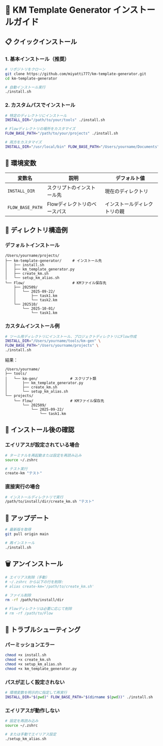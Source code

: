 # 🚀 KM Template Generator インストールガイド

## 📋 クイックインストール

### 1. 基本インストール（推奨）
```bash
# リポジトリをクローン
git clone https://github.com/miyatti777/km-template-generator.git
cd km-template-generator

# 自動インストール実行
./install.sh
```

### 2. カスタムパスでインストール
```bash
# 特定のディレクトリにインストール
INSTALL_DIR="/path/to/your/tools" ./install.sh

# Flowディレクトリの場所をカスタマイズ
FLOW_BASE_PATH="/path/to/your/projects" ./install.sh

# 両方をカスタマイズ
INSTALL_DIR="/usr/local/bin" FLOW_BASE_PATH="/Users/yourname/Documents" ./install.sh
```

## 🔧 環境変数

| 変数名 | 説明 | デフォルト値 |
|--------|------|-------------|
| `INSTALL_DIR` | スクリプトのインストール先 | 現在のディレクトリ |
| `FLOW_BASE_PATH` | Flowディレクトリのベースパス | インストールディレクトリの親 |

## 📁 ディレクトリ構造例

### デフォルトインストール
```
/Users/yourname/projects/
├── km-template-generator/     # インストール先
│   ├── install.sh
│   ├── km_template_generator.py
│   ├── create_km.sh
│   └── setup_km_alias.sh
└── Flow/                      # KMファイル保存先
    ├── 202509/
    │   └── 2025-09-22/
    │       ├── task1.km
    │       └── task2.km
    └── 202510/
        └── 2025-10-01/
            └── task1.km
```

### カスタムインストール例
```bash
# ツール用ディレクトリにインストール、プロジェクトディレクトリにFlow作成
INSTALL_DIR="/Users/yourname/tools/km-gen" \
FLOW_BASE_PATH="/Users/yourname/projects" \
./install.sh
```

結果：
```
/Users/yourname/
├── tools/
│   └── km-gen/               # スクリプト類
│       ├── km_template_generator.py
│       ├── create_km.sh
│       └── setup_km_alias.sh
└── projects/
    └── Flow/                 # KMファイル保存先
        └── 202509/
            └── 2025-09-22/
                └── task1.km
```

## 🎯 インストール後の確認

### エイリアスが設定されている場合
```bash
# ターミナルを再起動または設定を再読み込み
source ~/.zshrc

# テスト実行
create-km "テスト"
```

### 直接実行の場合
```bash
# インストールディレクトリで実行
/path/to/install/dir/create_km.sh "テスト"
```

## 🔄 アップデート

```bash
# 最新版を取得
git pull origin main

# 再インストール
./install.sh
```

## 🗑️ アンインストール

```bash
# エイリアス削除（手動）
# ~/.zshrc から以下の行を削除:
# alias create-km='/path/to/create_km.sh'

# ファイル削除
rm -rf /path/to/install/dir

# Flowディレクトリは必要に応じて削除
# rm -rf /path/to/Flow
```

## 🐛 トラブルシューティング

### パーミッションエラー
```bash
chmod +x install.sh
chmod +x create_km.sh
chmod +x setup_km_alias.sh
chmod +x km_template_generator.py
```

### パスが正しく設定されない
```bash
# 環境変数を明示的に指定して再実行
INSTALL_DIR="$(pwd)" FLOW_BASE_PATH="$(dirname $(pwd))" ./install.sh
```

### エイリアスが動作しない
```bash
# 設定を再読み込み
source ~/.zshrc

# または手動でエイリアス設定
./setup_km_alias.sh
```
